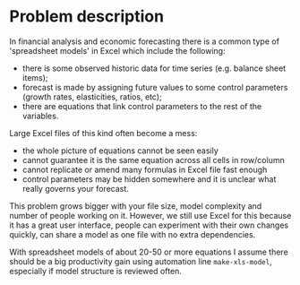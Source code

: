 # Problem description

In financial analysis and economic forecasting there is a common type of 'spreadsheet models' in Excel which include the following:
- there is some observed historic data for time series (e.g. balance sheet items); 
- forecast is made by assigning future values to some control parameters (growth rates, elasticities, ratios, etc);
- there are equations that link control parameters to the rest of the variables. 

Large Excel files of this kind often become a mess: 
- the whole picture of equations cannot be seen easily
- cannot guarantee it is the same equation across all cells in row/column 
- cannot replicate or amend many formulas in Excel file fast enough
- control parameters may be hidden somewhere and it is unclear what really governs your forecast.

This problem grows bigger with your file size, model complexity and number of people working on it. However, we still use Excel for this because it has a great user interface, people can experiment with their own changes quickly, can share a model as one file with no extra dependencies.  

With spreadsheet models of about 20-50 or more equations I assume there should be a big productivity gain using automation line ```make-xls-model```, especially if model structure is reviewed often. 

